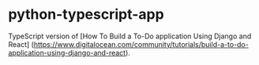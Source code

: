 # python-typescript-app

TypeScript version of [How To Build a To-Do application Using Django and React] (https://www.digitalocean.com/community/tutorials/build-a-to-do-application-using-django-and-react).